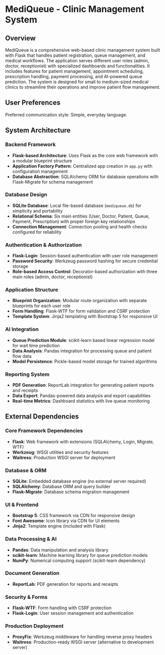 # MediQueue - Clinic Management System

## Overview

MediQueue is a comprehensive web-based clinic management system built with Flask that handles patient registration, queue management, and medical workflows. The application serves different user roles (admin, doctor, receptionist) with specialized dashboards and functionalities. It includes features for patient management, appointment scheduling, prescription handling, payment processing, and AI-powered queue prediction. The system is designed for small to medium-sized medical clinics to streamline their operations and improve patient flow management.

## User Preferences

Preferred communication style: Simple, everyday language.

## System Architecture

### Backend Framework
- **Flask-based Architecture**: Uses Flask as the core web framework with a modular blueprint structure
- **Application Factory Pattern**: Centralized app creation in `app.py` with configuration management
- **Database Abstraction**: SQLAlchemy ORM for database operations with Flask-Migrate for schema management

### Database Design
- **SQLite Database**: Local file-based database (`mediqueue.db`) for simplicity and portability
- **Relational Schema**: Six main entities (User, Doctor, Patient, Queue, Payment, Prescription) with proper foreign key relationships
- **Connection Management**: Connection pooling and health checks configured for reliability

### Authentication & Authorization
- **Flask-Login**: Session-based authentication with user role management
- **Password Security**: Werkzeug password hashing for secure credential storage
- **Role-based Access Control**: Decorator-based authorization with three main roles (admin, doctor, receptionist)

### Application Structure
- **Blueprint Organization**: Modular route organization with separate blueprints for each user role
- **Form Handling**: Flask-WTF for form validation and CSRF protection
- **Template System**: Jinja2 templating with Bootstrap 5 for responsive UI

### AI Integration
- **Queue Prediction Module**: scikit-learn based linear regression model for wait time prediction
- **Data Analysis**: Pandas integration for processing queue and patient flow data
- **Model Persistence**: Pickle-based model storage for trained algorithms

### Reporting System
- **PDF Generation**: ReportLab integration for generating patient reports and receipts
- **Data Export**: Pandas-powered data analysis and export capabilities
- **Real-time Metrics**: Dashboard statistics with live queue monitoring

## External Dependencies

### Core Framework Dependencies
- **Flask**: Web framework with extensions (SQLAlchemy, Login, Migrate, WTF)
- **Werkzeug**: WSGI utilities and security features
- **Waitress**: Production WSGI server for deployment

### Database & ORM
- **SQLite**: Embedded database engine (no external server required)
- **SQLAlchemy**: Database ORM and query builder
- **Flask-Migrate**: Database schema migration management

### UI & Frontend
- **Bootstrap 5**: CSS framework via CDN for responsive design
- **Font Awesome**: Icon library via CDN for UI elements
- **Jinja2**: Template engine (included with Flask)

### Data Processing & AI
- **Pandas**: Data manipulation and analysis library
- **scikit-learn**: Machine learning library for queue prediction models
- **NumPy**: Numerical computing support (scikit-learn dependency)

### Document Generation
- **ReportLab**: PDF generation for reports and receipts

### Security & Forms
- **Flask-WTF**: Form handling with CSRF protection
- **Flask-Login**: User session management and authentication

### Production Deployment
- **ProxyFix**: Werkzeug middleware for handling reverse proxy headers
- **Waitress**: Production-ready WSGI server (alternative to development server)